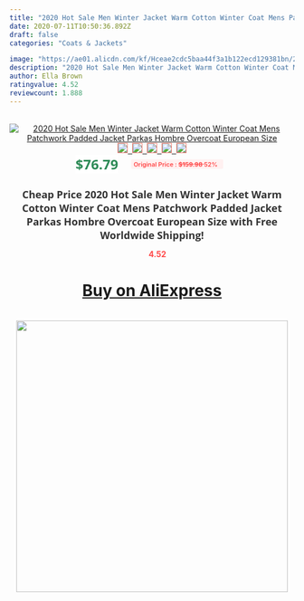 ```yaml
---
title: "2020 Hot Sale Men Winter Jacket Warm Cotton Winter Coat Mens Patchwork Padded Jacket Parkas Hombre Overcoat European Size"
date: 2020-07-11T10:50:36.892Z
draft: false
categories: "Coats & Jackets"

image: "https://ae01.alicdn.com/kf/Hceae2cdc5baa44f3a1b122ecd129381bn/2020-Hot-Sale-Men-Winter-Jacket-Warm-Cotton-Winter-Coat-Mens-Patchwork-Padded-Jacket-Parkas-Hombre.jpg"
description: "2020 Hot Sale Men Winter Jacket Warm Cotton Winter Coat Mens Patchwork Padded Jacket Parkas Hombre Overcoat European Size"
author: Ella Brown
ratingvalue: 4.52
reviewcount: 1.888
---
```

<br>
<div style="text-align: center;">
<a href="https://s.click.aliexpress.com/e/_9vbk73" target="_blank" rel="nofollow noopener noreferrer"><img alt="2020 Hot Sale Men Winter Jacket Warm Cotton Winter Coat Mens Patchwork Padded Jacket Parkas Hombre Overcoat European Size" class="magnifier-image" src="https://ae01.alicdn.com/kf/Hceae2cdc5baa44f3a1b122ecd129381bn/2020-Hot-Sale-Men-Winter-Jacket-Warm-Cotton-Winter-Coat-Mens-Patchwork-Padded-Jacket-Parkas-Hombre.jpg_640x640.jpg">
<br>
<img style="border:1px solid salmon" src="https://ae01.alicdn.com/kf/Hceae2cdc5baa44f3a1b122ecd129381bn/2020-Hot-Sale-Men-Winter-Jacket-Warm-Cotton-Winter-Coat-Mens-Patchwork-Padded-Jacket-Parkas-Hombre.jpg_120x120.jpg">&nbsp;&nbsp;<img style="border:1px solid salmon" src="https://ae01.alicdn.com/kf/HTB1nNQ6j5MnBKNjSZFCq6x0KFXaT/2020-Hot-Sale-Men-Winter-Jacket-Warm-Cotton-Winter-Coat-Mens-Patchwork-Padded-Jacket-Parkas-Hombre.jpg_120x120.jpg">&nbsp;&nbsp;<img style="border:1px solid salmon" src="https://ae01.alicdn.com/kf/Hca6a8effa8a84b029aeb6725fcf11016a/2020-Hot-Sale-Men-Winter-Jacket-Warm-Cotton-Winter-Coat-Mens-Patchwork-Padded-Jacket-Parkas-Hombre.jpg_120x120.jpg">&nbsp;&nbsp;<img style="border:1px solid salmon" src="https://ae01.alicdn.com/kf/He3cbc1b4b1d5489ca466baf3fa415de9g/2020-Hot-Sale-Men-Winter-Jacket-Warm-Cotton-Winter-Coat-Mens-Patchwork-Padded-Jacket-Parkas-Hombre.jpg_120x120.jpg">&nbsp;&nbsp;<img style="border:1px solid salmon" src="https://ae01.alicdn.com/kf/HTB1Sp4bknmWBKNjSZFBq6xxUFXaK/2020-Hot-Sale-Men-Winter-Jacket-Warm-Cotton-Winter-Coat-Mens-Patchwork-Padded-Jacket-Parkas-Hombre.jpg_120x120.jpg"></a></div><br0>
<div style="text-align: center;"><span style="background-color: white; border: 0px; box-sizing: border-box; color: seagreen; display: inline-block; font-family: &quot;open sans&quot; , &quot;arial&quot; , &quot;helvetica&quot; , sans-serif , &quot;heiti&quot;; font-size: 24px; font-stretch: inherit; font-weight: 700; line-height: inherit; margin: 0px 10px 0px 0px; padding: 0px; vertical-align: middle;">$76.79 </span>
<span style="background: rgb(255 , 241 , 241); border-radius: 3px; border: 0px; box-sizing: border-box; color: #ff4747; display: inline-block; font-family: inherit; font-size: 12px; font-stretch: inherit; font-style: inherit; font-variant: inherit; font-weight: 600; line-height: inherit; margin: 0px; padding: 2px 5px; transform: scale(0.9); vertical-align: middle;">Original Price : <b style="text-decoration: line-through;">$159.98 </b> 52%&nbsp;&nbsp;</span></div>
<h1 style="color: #333333; display: inline-block; font-family: &quot;open sans&quot; , &quot;arial&quot; , &quot;helvetica&quot; , sans-serif , &quot;heiti&quot;; font-size: 18px; font-stretch: inherit; font-weight: 700; text-align: center;">Cheap Price 2020 Hot Sale Men Winter Jacket Warm Cotton Winter Coat Mens Patchwork Padded Jacket Parkas Hombre Overcoat European Size with Free Worldwide Shipping!</h1>
<div style="color: #ff4747; text-align: center;">
<img src="https://4.bp.blogspot.com/-M0ZcTcb-5uY/XleCXlxnR4I/AAAAAAAAAEc/OrjgMkXV1oMQFaCRZj5HQwOCBcu3w1FegCPcBGAYYCw/s1600/star.png" style="height: 15px;">&nbsp;<b>4.52</b></div>
<div class="button_cont" align="center"><a class="buynow_a" href="https://s.click.aliexpress.com/e/_9vbk73" target="_blank" rel="nofollow noopener noreferrer"><H1>Buy on AliExpress</H1></a></div><br>
<div class="separator" style="clear: both; text-align: center;">
<img src="https://lh3.googleusercontent.com/-pTy5HemUv9M/XlePHvY0dAI/AAAAAAAAAE4/0nX5iRUoIWY8eMW9Dpxeirr157OZliDIgCLcBGAsYHQ/s1600/badge.gif" width="480">
</div>
